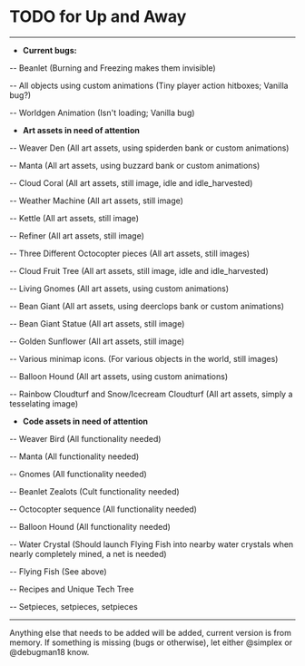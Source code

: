 # TODO for Up and Away
__________

- **Current bugs:**

-- Beanlet (Burning and Freezing makes them invisible)

-- All objects using custom animations (Tiny player action hitboxes; Vanilla bug?)

-- Worldgen Animation (Isn't loading; Vanilla bug)

- **Art assets in need of attention**

-- Weaver Den (All art assets, using spiderden bank or custom animations)

-- Manta (All art assets, using buzzard bank or custom animations)

-- Cloud Coral (All art assets, still image, idle and idle_harvested)

-- Weather Machine (All art assets, still image)

-- Kettle (All art assets, still image)

-- Refiner (All art assets, still image)

-- Three Different Octocopter pieces (All art assets, still images)

-- Cloud Fruit Tree (All art assets, still image, idle and idle_harvested)

-- Living Gnomes (All art assets, using custom animations)

-- Bean Giant (All art assets, using deerclops bank or custom animations)

-- Bean Giant Statue (All art assets, still image)

-- Golden Sunflower (All art assets, still image)

-- Various minimap icons. (For various objects in the world, still images)

-- Balloon Hound (All art assets, using custom animations)

-- Rainbow Cloudturf and Snow/Icecream Cloudturf (All art assets, simply a tesselating image)

- **Code assets in need of attention**

-- Weaver Bird (All functionality needed)

-- Manta (All functionality needed)

-- Gnomes (All functionality needed)

-- Beanlet Zealots (Cult functionality needed)

-- Octocopter sequence (All functionality needed)

-- Balloon Hound (All functionality needed)

-- Water Crystal (Should launch Flying Fish into nearby water crystals when nearly completely mined, a net is needed)

-- Flying Fish (See above)

-- Recipes and Unique Tech Tree

-- Setpieces, setpieces, setpieces
__________________

Anything else that needs to be added will be added, current version is from memory. 
If something is missing (bugs or otherwise), let either @simplex or @debugman18 know.

